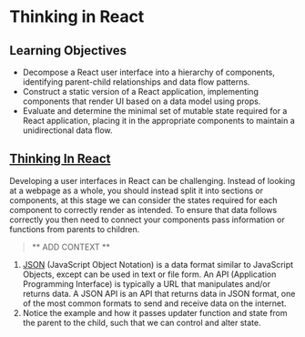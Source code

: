 # Thinking in React

## Learning Objectives

- Decompose a React user interface into a hierarchy of components, identifying parent-child relationships and data flow patterns.
- Construct a static version of a React application, implementing components that render UI based on a data model using props.
- Evaluate and determine the minimal set of mutable state required for a React application, placing it in the appropriate components to maintain a unidirectional data flow.

## <a href="https://react.dev/learn/thinking-in-react" target="_blank">Thinking In React</a>

Developing a user interfaces in React can be challenging. Instead of looking at a webpage as a whole, you should instead split it into sections or components, at this stage we can consider the states required for each component to correctly render as intended. To ensure that data follows correctly you then need to connect your components pass information or functions from parents to children.

>** ADD CONTEXT **

1. <a href="https://www.w3schools.com/js/js_json_intro.asp" target="_blank">JSON</a> (JavaScript Object Notation) is a data format similar to JavaScript Objects, except can be used in text or file form. An API (Application Programming Interface) is typically a URL that manipulates and/or returns data. A JSON API is an API that returns data in JSON format, one of the most common formats to send and receive data on the internet.
2. Notice the example and how it passes updater function and state from the parent to the child, such that we can control and alter state.
